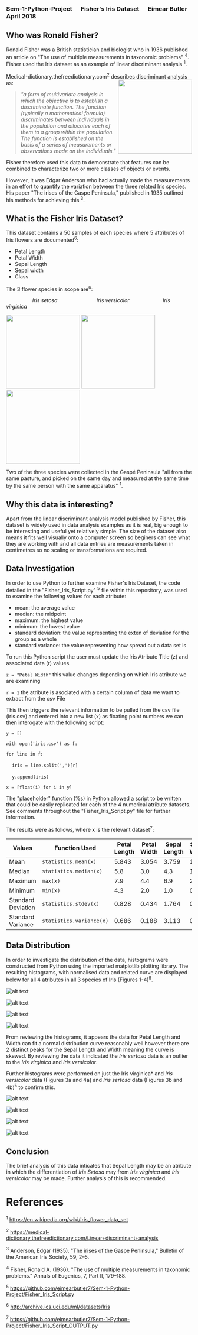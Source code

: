 ### Sem-1-Python-Project &nbsp;&nbsp;&nbsp;&nbsp; Fisher's Iris Dataset &nbsp;&nbsp;&nbsp;&nbsp; Eimear Butler April 2018

## Who was Ronald Fisher?
Ronald Fisher was a British statistician and biologist who in 1936 published an article on "The use of multiple measurements in taxonomic problems" <sup>4</sup>. Fisher used the Iris dataset as an example of linear discriminant analysis <sup>1</sup>. 

Medical-dictionary.thefreedictionary.com<sup>2</sup> describes discriminant analysis as: 
<img align="right" src="https://upload.wikimedia.org/wikipedia/commons/4/46/R._A._Fischer.jpg" width="200">

> *"a form of multivariate analysis in which the objective is to establish a discriminate function. The function (typically a mathematical formula) discriminates between individuals in the population and allocates each of them to a group within the population. The function is established on the basis of a series of measurements or observations made on the individuals."* 

Fisher therefore used this data to demonstrate that features can be combined to characterize two or more classes of objects or events.
 
However, it was Edgar Anderson who had actually made the measurements in an effort to quantify the variation between the three related Iris species. His paper "The irises of the Gaspe Peninsula," published in 1935 outlined his methods for achieving this <sup>3</sup>.  


## What is the Fisher Iris Dataset? 
This dataset contains a 50 samples of each species where 5 attributes of Iris flowers are documented<sup>6</sup>:

- Petal Length 
- Petal Width
- Sepal Length
- Sepal width
- Class

The 3 flower species in scope are<sup>6</sup>: 


&nbsp;&nbsp;&nbsp;&nbsp;&nbsp;&nbsp;&nbsp;&nbsp;&nbsp;&nbsp;&nbsp;&nbsp;&nbsp;&nbsp;&nbsp;&nbsp;&nbsp;&nbsp;*Iris setosa* &nbsp;&nbsp;&nbsp;&nbsp;&nbsp;&nbsp;&nbsp;&nbsp;&nbsp;&nbsp;&nbsp;&nbsp;&nbsp;&nbsp;&nbsp;&nbsp;&nbsp;&nbsp;&nbsp;&nbsp;&nbsp;&nbsp;&nbsp;&nbsp;&nbsp; *Iris versicolor* &nbsp;&nbsp;&nbsp;&nbsp;&nbsp;&nbsp;&nbsp;&nbsp;&nbsp;&nbsp;&nbsp;&nbsp;&nbsp;&nbsp;&nbsp;&nbsp;&nbsp;&nbsp;&nbsp;&nbsp;&nbsp; *Iris virginica*

<img src="https://upload.wikimedia.org/wikipedia/commons/5/56/Kosaciec_szczecinkowaty_Iris_setosa.jpg" width="200">   <img src="https://upload.wikimedia.org/wikipedia/commons/4/41/Iris_versicolor_3.jpg" width="200">    <img src="https://upload.wikimedia.org/wikipedia/commons/9/9f/Iris_virginica.jpg" width="200">


Two of the three species were collected in the Gaspé Peninsula "all from the same pasture, and picked on the same day and measured at the same time by the same person with the same apparatus" <sup>1</sup>.


## Why this data is interesting?

Apart from the linear discriminant analysis model published by Fisher, this dataset is widely used in data analysis examples as it is real, big enough to be interesting and useful yet relatively simple. The size of the dataset also means it fits well visually onto a computer screen so beginers can see what they are working with and all data entries are measurements taken in centimetres so no scaling or transformations are required. 


## Data Investigation
In order to use Python to further examine Fisher's Iris Dataset, the code detailed in the "Fisher_Iris_Script.py" <sup>5</sup> file within this repository, was used to examine the following values for each atribute: 

- mean: the average value
- median: the midpoint
- maximum: the highest value
- minimum: the lowest value
- standard deviation: the value representing the exten of deviation for the group as a whole
- standard variance: the value representing how spread out a data set is

To run this Python script the user must update the Iris Atribute Title (z) and associated data (r) values. 

`z = "Petal Width"` this value changes depending on which Iris atribute we are examining 

`r = 1` the atribute is asociated with a certain column of data we want to extract from the csv File

This then triggers the relevant information to be pulled from the csv file (iris.csv) and entered into a new list (x) as floating point numbers we can then interogate with the following script: 

`y = []`

`with open('iris.csv') as f:` 

`for line in f:`

&nbsp;&nbsp;&nbsp;&nbsp;`iris = line.split(',')[r]` 

&nbsp;&nbsp;&nbsp;&nbsp;`y.append(iris)` 

`x = [float(i) for i in y]`

The "placeholder" function (%s) in Python allowed a script to be written that could be easily replicated for each of the 4 numerical atribute datasets. See comments throughout the "Fisher_Iris_Script.py" file for further information. 

The results were as follows, where x is the relevant dataset<sup>7</sup>: 

| Values  | Function Used  | Petal Length  | Petal Width | Sepal Length  | Sepal Width |
| ------------- | ------------- | ------------- | ------------- | ------------- | ------------- |
| Mean  | `statistics.mean(x)` | 5.843  | 3.054  | 3.759  | 1.199  |
| Median  | `statistics.median(x)`  | 5.8  | 3.0  | 4.3  | 1.3  |
| Maximum  | `max(x)`  | 7.9  | 4.4  | 6.9 | 2.5  |
| Minimum  | `min(x)`  | 4.3  | 2.0  | 1.0  | 0.1  |
| Standard Deviation  | `statistics.stdev(x)`  | 0.828  | 0.434  | 1.764  | 0.763  |
| Standard Variance  | `statistics.variance(x)`  | 0.686  | 0.188  | 3.113  | 0.582  |


## Data Distribution
In order to investigate the distribution of the data, histograms were constructed from Python using the imported matplotlib plotting library. The resulting histograms, with normalised data and related curve are displayed below for all 4 atributes in all 3 species of Iris (Figures 1-4)<sup>5</sup>. 

![alt text](https://github.com/eimearbutler7/Sem-1-Python-Project/blob/master/zFigure_1.png)

![alt text](https://github.com/eimearbutler7/Sem-1-Python-Project/blob/master/zFigure_2.png)

![alt text](https://github.com/eimearbutler7/Sem-1-Python-Project/blob/master/zFigure_3.png)

![alt text](https://github.com/eimearbutler7/Sem-1-Python-Project/blob/master/zFigure_4.png)

From reviewing the histograms, it appears the data for Petal Length and Width can fit a normal distribution curve reasonably well however there are 2 distinct peaks for the Sepal Length and Width meaning the curve is skewed. By reviewing the data it indicated the *Iris sertosa* data is an outlier to the *Iris virginica* and *Iris versicolor*.

Further histograms were performed on just the Iris virginica* and *Iris versicolor* data (Figures 3a and 4a) and *Iris sertosa* data (Figures 3b and 4b)<sup>5</sup> to confirm this.

![alt text](https://github.com/eimearbutler7/Sem-1-Python-Project/blob/master/zFigure_3a.png)

![alt text](https://github.com/eimearbutler7/Sem-1-Python-Project/blob/master/zFigure_4a.png)

![alt text](https://github.com/eimearbutler7/Sem-1-Python-Project/blob/master/zFigure_3b.png)

![alt text](https://github.com/eimearbutler7/Sem-1-Python-Project/blob/master/zFigure_4b.png)

## Conclusion
The brief analysis of this data inticates that Sepal Length may be an atribute in which the differentiation of *Iris Setosa* may from *Iris virginica* and *Iris versicolor* may be made. Further analysis of this is recommended.


# References 

<sup>1</sup> https://en.wikipedia.org/wiki/Iris_flower_data_set

<sup>2</sup> https://medical-dictionary.thefreedictionary.com/Linear+discriminant+analysis

<sup>3</sup> Anderson, Edgar (1935). "The irises of the Gaspe Peninsula," Bulletin of the American Iris Society, 59, 2–5.

<sup>4</sup> Fisher, Ronald A. (1936). "The use of multiple measurements in taxonomic problems." Annals of Eugenics, 7, Part II, 179–188.

<sup>5</sup> https://github.com/eimearbutler7/Sem-1-Python-Project/Fisher_Iris_Script.py

<sup>6</sup> http://archive.ics.uci.edu/ml/datasets/Iris

<sup>7</sup> https://github.com/eimearbutler7/Sem-1-Python-Project/Fisher_Iris_Script_OUTPUT.py
